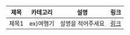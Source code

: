 | 제목  | 카테고리  |       설명     | 링크     |
| ---  | ------- | ------------  | -------- |
| 제목1 | ex)여행기 | 설명을 적어주세요  | [링크]() |

